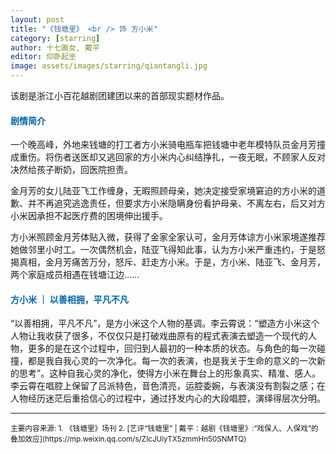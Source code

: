 ```yaml
---
layout: post
title: "《钱塘里》 <br /> 饰 方小米"
category: [starring]
author: 十七画女, 戴平
editor: 仰卧起坐
image: assets/images/starring/qiantangli.jpg
---
```


该剧是浙江小百花越剧团建团以来的首部现实题材作品。

#### <font color="#0065A9">剧情简介</font>
一个晚高峰，外地来钱塘的打工者方小米骑电瓶车把钱塘中老年模特队员金月芳撞成重伤。将伤者送医却又逃回家的方小米内心纠结挣扎，一夜无眠，不顾家人反对决然给孩子断奶，回医院担责。

金月芳的女儿陆亚飞工作缠身，无暇照顾母亲，她决定接受家境窘迫的方小米的道歉、并不再追究逃逸责任，但要求方小米隐瞒身份看护母亲、不离左右，后又对方小米因承担不起医疗费的困境伸出援手。

方小米照顾金月芳体贴入微，获得了金家全家认可，金月芳体谅方小米家境遂推荐她做邻里小时工。一次偶然机会，陆亚飞得知此事，认为方小米严重违约，于是怒揭真相，金月芳痛苦万分，怒斥、赶走方小米。于是，方小米、陆亚飞、金月芳，两个家庭成员相遇在钱塘江边……

#### <font color="#0065A9">方小米 ｜ 以善相拥，平凡不凡</font>
“以善相拥，平凡不凡”，是方小米这个人物的基调。李云霄说：“塑造方小米这个人物让我收获了很多，不仅仅只是打破戏曲原有的程式表演去塑造一个现代的人物，更多的是在这个过程中，回归到人最初的一种本质的状态。与角色的每一次碰撞，都是我自我心灵的一次净化。每一次的表演，也是我关于生命的意义的一次新的思考”。这种自我心灵的净化，使得方小米在舞台上的形象真实、精准、感人。李云霄在唱腔上保留了吕派特色，音色清亮，运腔委婉，与表演没有割裂之感；在人物经历迷茫后重拾信心的过程中，通过抒发内心的大段唱腔，演绎得层次分明。


<!-- <p><iframe src="//player.bilibili.com/player.html?isOutside=true&aid=112987822096973&bvid=BV1FdpmenEkG&cid=500001654654194&p=1" scrolling="no" border="0" frameborder="no" framespacing="0" allowfullscreen="true"></iframe></p> -->

---
<small>
主要内容来源:   
1. 《钱塘里》场刊    
2. [艺评“钱塘里” | 戴平：越剧《钱塘里》:“戏保人、人保戏”的叠加效应](https://mp.weixin.qq.com/s/ZIcJUiyTX5zmmHn50SNMTQ)
</small>
